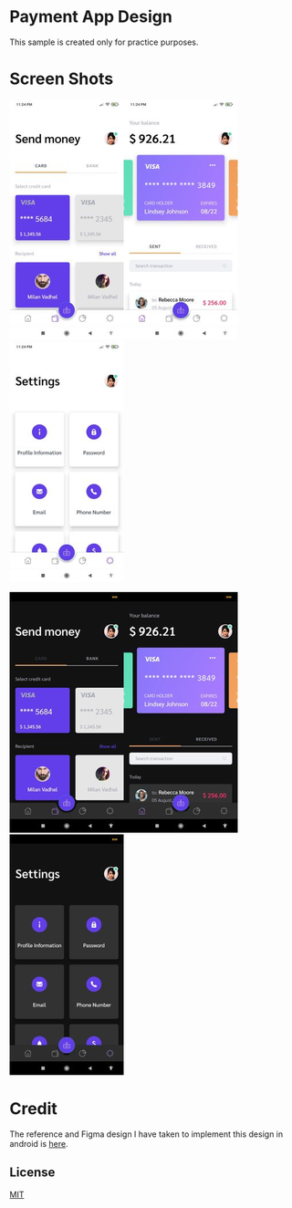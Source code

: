 # Payment App Design

This sample is created only for practice purposes.

# Screen Shots

![Send Money Screen](https://github.com/MilanVadhel/PaymentAppDesign/blob/master/screenshots/send_money.jpg)![SentMoney Screen](https://github.com/MilanVadhel/PaymentAppDesign/blob/master/screenshots/sent_money.jpg) ![Settings Screen](https://github.com/MilanVadhel/PaymentAppDesign/blob/master/screenshots/settings.jpg)

![Send Money Screen](https://github.com/MilanVadhel/PaymentAppDesign/blob/master/screenshots/send_money_dark.jpg)![SentMoney Screen](https://github.com/MilanVadhel/PaymentAppDesign/blob/master/screenshots/sent_money_dark.jpg) ![Settings Screen](https://github.com/MilanVadhel/PaymentAppDesign/blob/master/screenshots/settings_dark.jpg)

# Credit
The reference and Figma design I have taken to implement this design in android is [here](https://www.saasdesign.io/payment-app/). 

## License
[MIT](https://github.com/MilanVadhel/PaymentAppDesign/blob/master/LICENSE)
